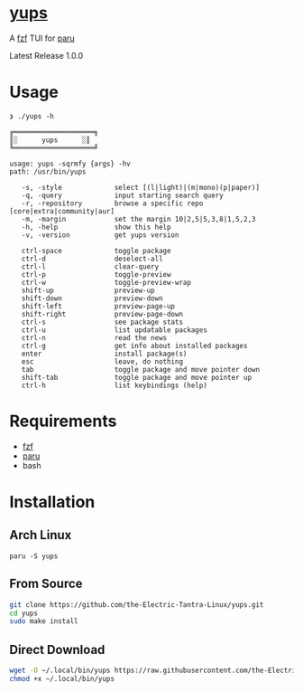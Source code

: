 # [yups](https://github.com/the-Electric-Tantra-Linux/yups)

A [fzf](https://github.com/junegunn/fzf) TUI for [paru](https://github.com/Morganamilo/paru)

Latest Release 1.0.0

# Usage

```text
❯ ./yups -h

╔════════════════════╗
║░      yups      ░║
╚════════════════════╝

usage: yups -sqrmfy {args} -hv
path: /usr/bin/yups

   -s, -style             select [(l|light)|(m|mono)(p|paper)]
   -q, -query             input starting search query
   -r, -repository        browse a specific repo [core|extra|community|aur]
   -m, -margin            set the margin 10|2,5|5,3,8|1,5,2,3
   -h, -help              show this help
   -v, -version           get yups version

   ctrl-space             toggle package
   ctrl-d                 deselect-all
   ctrl-l                 clear-query
   ctrl-p                 toggle-preview
   ctrl-w                 toggle-preview-wrap
   shift-up               preview-up
   shift-down             preview-down
   shift-left             preview-page-up
   shift-right            preview-page-down
   ctrl-s                 see package stats
   ctrl-u                 list updatable packages
   ctrl-n                 read the news
   ctrl-g                 get info about installed packages
   enter                  install package(s)
   esc                    leave, do nothing
   tab                    toggle package and move pointer down
   shift-tab              toggle package and move pointer up
   ctrl-h                 list keybindings (help)
```

# Requirements

- [fzf](https://github.com/junegunn/fzf)
- [paru](https://github.com/morganamilo/paru)
- bash

# Installation

## Arch Linux

```
paru -S yups
```

## From Source

```sh
git clone https://github.com/the-Electric-Tantra-Linux/yups.git
cd yups
sudo make install
```

## Direct Download

```sh
wget -O ~/.local/bin/yups https://raw.githubusercontent.com/the-Electric-Tantra-Linux/yups/main/yups
chmod +x ~/.local/bin/yups
```
